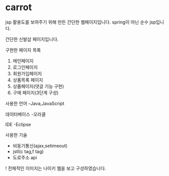 # carrot
 jsp 활용도를 보여주기 위해 만든 간단한 웹페이지입니다.
 spring이 아닌 순수 jsp입니다.
 
 간단한 신발샵 페이지입니다.
 
구현한 페이지 목록
1. 메인페이지
2. 로그인페이지
3. 회원가입페이지
4. 상품목록 페이지
5. 상품페이지(댓글 기능 구현)
6. 구매 페이지(3단계 구성)


사용한 언어
-Java,JavaScript

데이터베이스
-오라클

IDE
-Eclipse

사용한 기술
- 비동기통신(ajax,setimeout)
- jstl(c tag,f tag)
- 도로주소 api

! 전체적인 이미지는 나이키 웹을 보고 구성하였습니다.



